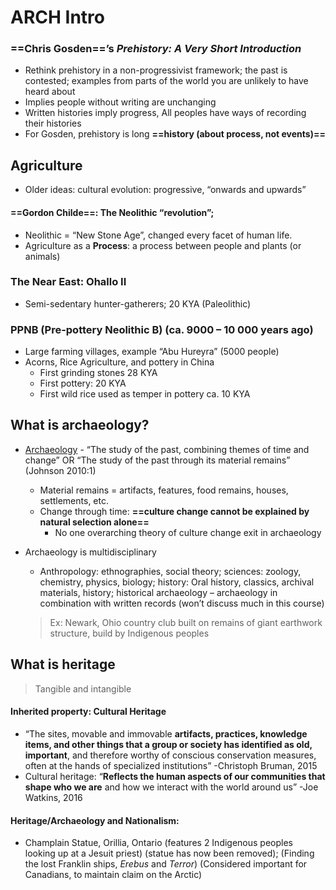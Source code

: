 # ARCH Intro

### **==Chris Gosden==**’s *Prehistory: A Very Short Introduction*

- Rethink prehistory in a non-progressivist framework; the past is contested; examples from parts of the world you are unlikely to have heard about
- Implies people without writing are unchanging
- Written histories imply progress, All peoples have ways of recording their histories
- For Gosden, prehistory is long **==history (about process, not events)==**

## Agriculture

- Older ideas: cultural evolution: progressive, “onwards and upwards”

#### **==Gordon Childe==**: The Neolithic “revolution”;

- Neolithic = “New Stone Age”, changed every facet of human life. 
- Agriculture as a **Process**: a process between people and plants (or animals)

### **The Near East:** Ohallo II

- Semi-sedentary hunter-gatherers; 20 KYA (Paleolithic)

### **PPNB (Pre-pottery Neolithic B)** (ca. 9000 – 10 000 years ago)

- Large farming villages, example “Abu Hureyra” (5000 people)
- Acorns, Rice Agriculture, and pottery in China
  - First grinding stones 28 KYA
  - First pottery: 20 KYA
  - First wild rice used as temper in pottery ca. 10 KYA

## What is archaeology?

- <u>Archaeology</u> - “The study of the past, combining themes of time and change” OR “The study of the past through its material remains” (Johnson 2010:1)

  - Material remains = artifacts, features, food remains, houses, settlements, etc.
  - Change through time: **==culture change cannot be explained by natural selection alone==**
    - No one overarching theory of culture change exit in archaeology

- Archaeology is multidisciplinary

  - Anthropology: ethnographies, social theory; sciences: zoology, chemistry, physics, biology; history: Oral history, classics, archival materials, history; historical archaeology – archaeology in combination with written records (won’t discuss much in this course)

  > Ex: Newark, Ohio country club built on remains of giant earthwork structure, build by Indigenous peoples

## What is heritage

> Tangible and intangible

#### **Inherited property: Cultural Heritage**

- “The sites, movable and immovable **artifacts, practices, knowledge items, and other things that a group or society has identified as old, important**, and therefore worthy of conscious conservation measures, often at the hands of specialized institutions” -Christoph Bruman, 2015
- Cultural heritage: “**Reflects the human aspects of our communities that shape who we are** and how we interact with the world around us” -Joe Watkins, 2016

#### Heritage/Archaeology and Nationalism:

- Champlain Statue, Orillia, Ontario (features 2 Indigenous peoples looking up at a Jesuit priest) (statue has now been removed); (Finding the lost Franklin ships, *Erebus* and *Terror*) (Considered important for Canadians, to maintain claim on the Arctic)